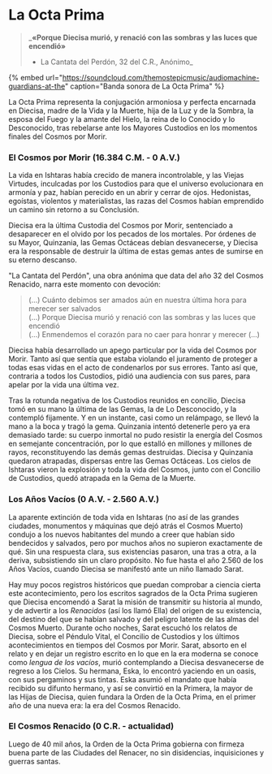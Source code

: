 # La Octa Prima

> _**«Porque Diecisa murió, y renació con las sombras y las luces que encendió»**  
> - La Cantata del Perdón, 32 del C.R., Anónimo_

{% embed url="https://soundcloud.com/themostepicmusic/audiomachine-guardians-at-the" caption="Banda sonora de La Octa Prima" %}

La Octa Prima representa la conjugación armoniosa y perfecta encarnada en Diecisa, madre de la Vida y la Muerte, hija de la Luz y de la Sombra, la esposa del Fuego y la amante del Hielo, la reina de lo Conocido y lo Desconocido, tras rebelarse ante los Mayores Custodios en los momentos finales del Cosmos por Morir.

### El Cosmos por Morir \(16.384 C.M. - 0 A.V.\) 

La vida en Ishtaras había crecido de manera incontrolable, y las Viejas Virtudes, inculcadas por los Custodios para que el universo evolucionara en armonía y paz, habían perecido en un abrir y cerrar de ojos. Hedonistas, egoístas, violentos y materialistas, las razas del Cosmos habían emprendido un camino sin retorno a su Conclusión.

Diecisa era la última Custodia del Cosmos por Morir, sentenciado a desaparecer en el olvido por los pecados de los mortales. Por órdenes de su Mayor, Quinzania, las Gemas Octáceas debían desvanecerse, y Diecisa era la responsable de destruir la última de estas gemas antes de sumirse en su eterno descanso.

"La Cantata del Perdón", una obra anónima que data del año 32 del Cosmos Renacido, narra este momento con devoción:

> \(...\) Cuánto debimos ser amados aún en nuestra última hora para merecer ser salvados   
> \(...\) Porque Diecisa murió y renació con las sombras y las luces que encendió   
> \(...\) Enmendemos el corazón para no caer para honrar y merecer \(...\)

Diecisa había desarrollado un apego particular por la vida del Cosmos por Morir. Tanto así que sentía que estaba violando el juramento de proteger a todas esas vidas en el acto de condenarlos por sus errores. Tanto así que, contraria a todos los Custodios, pidió una audiencia con sus pares, para apelar por la vida una última vez.

Tras la rotunda negativa de los Custodios reunidos en concilio, Diecisa tomó en su mano la última de las Gemas, la de Lo Desconocido, y la contempló fijamente. Y en un instante, casi como un relámpago, se llevó la mano a la boca y tragó la gema. Quinzania intentó detenerle pero ya era demasiado tarde: su cuerpo inmortal no pudo resistir la energía del Cosmos en semejante concentración, por lo que estalló en millones y millones de rayos, reconstituyendo las demás gemas destruidas. Diecisa y Quinzania quedaron atrapadas, dispersas entre las Gemas Octáceas. Los cielos de Ishtaras vieron la explosión y toda la vida del Cosmos, junto con el Concilio de Custodios, quedó atrapada en la Gema de la Muerte.

### Los Años Vacíos \(0 A.V. - 2.560 A.V.\)

La aparente extinción de toda vida en Ishtaras \(no así de las grandes ciudades, monumentos y máquinas que dejó atrás el Cosmos Muerto\) condujo a los nuevos habitantes del mundo a creer que habían sido bendecidos y salvados, pero por muchos años no supieron exactamente de qué. Sin una respuesta clara, sus existencias pasaron, una tras a otra, a la deriva, subsistiendo sin un claro propósito. No fue hasta el año 2.560 de los Años Vacíos, cuando Diecisa se manifestó ante un niño llamado Sarat. 

Hay muy pocos registros históricos que puedan comprobar a ciencia cierta este acontecimiento, pero los escritos sagrados de la Octa Prima sugieren que Diecisa encomendó a Sarat la misión de transmitir su historia al mundo, y de advertir a los _Renacidos_ \(así los llamó Ella\) del origen de su existencia, del destino del que se habían salvado y del peligro latente de las almas del Cosmos Muerto. Durante ocho noches, Sarat escuchó los relatos de Diecisa, sobre el Péndulo Vital, el Concilio de Custodios y los últimos acontecimientos en tiempos del Cosmos por Morir. Sarat, absorto en el relato y en dejar un registro escrito en lo que en la era moderna se conoce como _lengua de los vacíos_, murió contemplando a Diecisa desvanecerse de regreso a los Cielos. Su hermana, Eska, lo encontró yaciendo en un oasis, con sus pergaminos y sus tintas. Eska asumió el mandato que había recibido su difunto hermano, y así se convirtió en la Primera, la mayor de las Hijas de Diecisa, quien fundara la Orden de la Octa Prima, en el primer año de una nueva era: la era del Cosmos Renacido.

### El Cosmos Renacido \(0 C.R. - actualidad\)

Luego de 40 mil años, la Orden de la Octa Prima gobierna con firmeza buena parte de las Ciudades del Renacer, no sin disidencias, inquisiciones y guerras santas.

